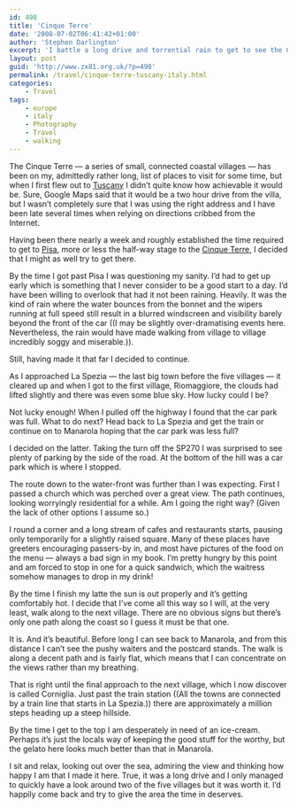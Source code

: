 ```yaml
---
id: 498
title: 'Cinque Terre'
date: '2008-07-02T06:41:42+01:00'
author: 'Stephen Darlington'
excerpt: 'I battle a long drive and torrential rain to get to see the Cinque Terre. Was it worth the effort?'
layout: post
guid: 'http://www.zx81.org.uk/?p=498'
permalink: /travel/cinque-terre-tuscany-italy.html
categories:
    - Travel
tags:
    - europe
    - italy
    - Photography
    - Travel
    - walking
---
```


The Cinque Terre — a series of small, connected coastal villages — has been on my, admittedly rather long, list of places to visit for some time, but when I first flew out to [Tuscany](http://www.zx81.org.uk/travel/tuscany-italy.html) I didn’t quite know how achievable it would be. Sure, Google Maps said that it would be a two hour drive from the villa, but I wasn’t completely sure that I was using the right address and I have been late several times when relying on directions cribbed from the Internet.

Having been there nearly a week and roughly established the time required to get to [Pisa](http://www.zx81.org.uk/travel/pisa-tuscany-italy.html), more or less the half-way stage to the [Cinque Terre](http://wikitravel.org/en/Cinque_Terre), I decided that I might as well try to get there.

By the time I got past Pisa I was questioning my sanity. I’d had to get up early which is something that I never consider to be a good start to a day. I’d have been willing to overlook that had it not been raining. Heavily. It was the kind of rain where the water bounces from the bonnet and the wipers running at full speed still result in a blurred windscreen and visibility barely beyond the front of the car ((I may be slightly over-dramatising events here. Nevertheless, the rain would have made walking from village to village incredibly soggy and miserable.)).

Still, having made it that far I decided to continue.

As I approached La Spezia — the last big town before the five villages — it cleared up and when I got to the first village, Riomaggiore, the clouds had lifted slightly and there was even some blue sky. How lucky could I be?

Not lucky enough! When I pulled off the highway I found that the car park was full. What to do next? Head back to La Spezia and get the train or continue on to Manarola hoping that the car park was less full?

I decided on the latter. Taking the turn off the SP270 I was surprised to see plenty of parking by the side of the road. At the bottom of the hill was a car park which is where I stopped.

The route down to the water-front was further than I was expecting. First I passed a church which was perched over a great view. The path continues, looking worryingly residential for a while. Am I going the right way? (Given the lack of other options I assume so.)

I round a corner and a long stream of cafes and restaurants starts, pausing only temporarily for a slightly raised square. Many of these places have greeters encouraging passers-by in, and most have pictures of the food on the menu — always a bad sign in my book. I’m pretty hungry by this point and am forced to stop in one for a quick sandwich, which the waitress somehow manages to drop in my drink!

By the time I finish my latte the sun is out properly and it’s getting comfortably hot. I decide that I’ve come all this way so I will, at the very least, walk along to the next village. There are no obvious signs but there’s only one path along the coast so I guess it must be that one.

It is. And it’s beautiful. Before long I can see back to Manarola, and from this distance I can’t see the pushy waiters and the postcard stands. The walk is along a decent path and is fairly flat, which means that I can concentrate on the views rather than my breathing.

That is right until the final approach to the next village, which I now discover is called Corniglia. Just past the train station ((All the towns are connected by a train line that starts in La Spezia.)) there are approximately a million steps heading up a steep hillside.

By the time I get to the top I am desperately in need of an ice-cream. Perhaps it’s just the locals way of keeping the good stuff for the worthy, but the gelato here looks much better than that in Manarola.

I sit and relax, looking out over the sea, admiring the view and thinking how happy I am that I made it here. True, it was a long drive and I only managed to quickly have a look around two of the five villages but it was worth it. I’d happily come back and try to give the area the time in deserves.